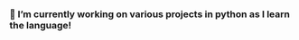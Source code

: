 <h3>🔭 I’m currently working on various projects in python as I learn the language!<h3>




<!--
**benjaminrodriguezonline/benjaminrodriguezonline** is a ✨ _special_ ✨ repository because its `README.md` (this file) appears on your GitHub profile.

Here are some ideas to get you started:

- 🔭 I’m currently working through various project in python as I work through learning the language!
- 🌱 I’m currently learning Python
- 👯 I’m looking to collaborate on projects that deal with analyzing numerical data and utilize useful user input and automation. Specifically to help out with educational data analysis
- 🤔 I’m looking for help with Nothin
- 💬 Ask me about ...
- 📫 How to reach me: ...
- 😄 Pronouns: ...
- ⚡ Fun fact: ...
-->
